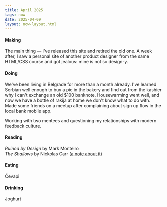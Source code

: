 ```yaml
---
title: April 2025
tags: now
date: 2025-04-09
layout: now-layout.html
---
```


#### Making 

The main thing — I've released this site and retired the old one. A week after, I saw a personal site of another product designer from the same HTML/CSS course and got jealous: mine is not so design-y.

#### Doing

We've been living in Belgrade for more than a month already. I've learned Serbian well enough to buy a pie in the bakery and find out from the kashier why I can't exchange an old $100 banknote. Housewarming went well, and now we have a bottle of rakija at home we don't know what to do with. Made some friends on a meetup after complaining about sign up flow in the local bank mobile app.

Working with two mentees and questioning my relationships with modern feedback culture.

#### Reading
*Ruined by Design* by Mark Monteiro\
*The Shallows* by Nickolas Carr ([a note about it](/notes/the-shallows.md))

#### Eating 
Čevapi

#### Drinking
Joghurt
